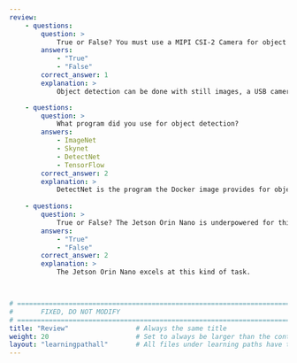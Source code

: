 ```yaml
---
review:
    - questions:
        question: >
            True or False? You must use a MIPI CSI-2 Camera for object detection. 
        answers:
            - "True"
            - "False"
        correct_answer: 1                
        explanation: >
            Object detection can be done with still images, a USB camera, as well as other sources.

    - questions:
        question: >
            What program did you use for object detection?
        answers:
            - ImageNet
            - Skynet
            - DetectNet
            - TensorFlow
        correct_answer: 2                   
        explanation: >
            DetectNet is the program the Docker image provides for object detection and labeling.
               
    - questions:
        question: >
            True or False? The Jetson Orin Nano is underpowered for this use case.
        answers:
            - "True"
            - "False"
        correct_answer: 2          
        explanation: >
            The Jetson Orin Nano excels at this kind of task.



# ================================================================================
#       FIXED, DO NOT MODIFY
# ================================================================================
title: "Review"                 # Always the same title
weight: 20                      # Set to always be larger than the content in this path
layout: "learningpathall"       # All files under learning paths have this same wrapper
---
```

